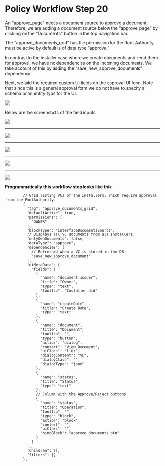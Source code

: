 # Policy Workflow Step 20

An “approve_page” needs a document source to approve a document. Therefore, we are adding a document source below the “approve_page” by clicking on the “Documents” button in the top navigation bar.

The “approve_documents_grid” has the permission for the Root Authority, must be active by default is of data type “approve.”

In contrast to the installer case where we create documents and send them for approval, we have no dependencies on the incoming documents. We take account of this by adding the “save_new_approve_documents” dependency.

Next, we add the required custom UI fields on the approval UI form. Note that since this is a general approval form we do not have to specify a schema or an entity type for the UI.

![](https://i.imgur.com/sLYUF60.png)

Below are the screenshots of the field inputs

![](https://i.imgur.com/QhLlhqw.png)

---

![](https://i.imgur.com/TEIQq0w.png)

---

![](https://i.imgur.com/XE0ipG7.png)

---

![](https://i.imgur.com/sFnas74.png)

---

![](https://i.imgur.com/uH3CC8S.png)

**Programmatically this workflow step looks like this:**

```
        // Grid listing VCs of the Installers, which require approval from the RootAuthority.
        {
          "tag": "approve_documents_grid",
          "defaultActive": true,
          "permissions": [
            "OWNER"
          ],
          "blockType": "interfaceDocumentsSource",
          // Displays all VC documents from all Installers.
          "onlyOwnDocuments": false,
          "dataType": "approve",
          "dependencies": [
            // Refreshed when a VC is stored in the DB
            "save_new_approve_document"
          ],
          "uiMetaData": {
            "fields": [
              {
                "name": "document.issuer",
                "title": "Owner",
                "type": "text",
                "tooltip": "Installer did"
              },
              {
                "name": "createDate",
                "title": "Create Date",
                "type": "text"
              },
              {
                "name": "document",
                "title": "Document",
                "tooltip": "",
                "type": "button",
                "action": "dialog",
                "content": "View Document",
                "uiClass": "link",
                "dialogContent": "VC",
                "dialogClass": "",
                "dialogType": "json"
              },
              {
                "name": "status",
                "title": "Status",
                "type": "text"
              },
              // Column with the Approve/Reject buttons
              {
                "name": "status",
                "title": "Operation",
                "tooltip": "",
                "type": "block",
                "action": "block",
                "content": "",
                "uiClass": "",
                "bindBlock": "approve_documents_btn"
              }
            ]
          },
          "children": [],
          "filters": {}
        },
```
